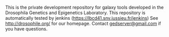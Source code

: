 This is the private development repository for galaxy tools developed in the Drosophila Genetics and Epigenetics Laboratory.
This repository is automatically tested by jenkins (https://lbcd41.snv.jussieu.fr/jenkins)
See http://drosophile.org/ for our homepage.
Contact gedserver@gmail.com if you have questions.
